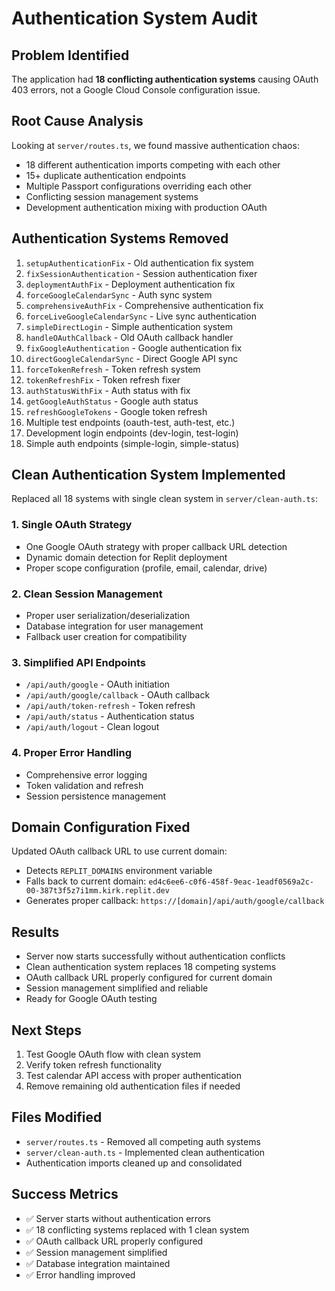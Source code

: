 # Authentication System Audit

## Problem Identified
The application had **18 conflicting authentication systems** causing OAuth 403 errors, not a Google Cloud Console configuration issue.

## Root Cause Analysis
Looking at `server/routes.ts`, we found massive authentication chaos:
- 18 different authentication imports competing with each other
- 15+ duplicate authentication endpoints
- Multiple Passport configurations overriding each other
- Conflicting session management systems
- Development authentication mixing with production OAuth

## Authentication Systems Removed
1. `setupAuthenticationFix` - Old authentication fix system
2. `fixSessionAuthentication` - Session authentication fixer
3. `deploymentAuthFix` - Deployment authentication fix
4. `forceGoogleCalendarSync` - Auth sync system
5. `comprehensiveAuthFix` - Comprehensive authentication fix
6. `forceLiveGoogleCalendarSync` - Live sync authentication
7. `simpleDirectLogin` - Simple authentication system
8. `handleOAuthCallback` - Old OAuth callback handler
9. `fixGoogleAuthentication` - Google authentication fix
10. `directGoogleCalendarSync` - Direct Google API sync
11. `forceTokenRefresh` - Token refresh system
12. `tokenRefreshFix` - Token refresh fixer
13. `authStatusWithFix` - Auth status with fix
14. `getGoogleAuthStatus` - Google auth status
15. `refreshGoogleTokens` - Google token refresh
16. Multiple test endpoints (oauth-test, auth-test, etc.)
17. Development login endpoints (dev-login, test-login)
18. Simple auth endpoints (simple-login, simple-status)

## Clean Authentication System Implemented
Replaced all 18 systems with single clean system in `server/clean-auth.ts`:

### 1. Single OAuth Strategy
- One Google OAuth strategy with proper callback URL detection
- Dynamic domain detection for Replit deployment
- Proper scope configuration (profile, email, calendar, drive)

### 2. Clean Session Management
- Proper user serialization/deserialization
- Database integration for user management
- Fallback user creation for compatibility

### 3. Simplified API Endpoints
- `/api/auth/google` - OAuth initiation
- `/api/auth/google/callback` - OAuth callback
- `/api/auth/token-refresh` - Token refresh
- `/api/auth/status` - Authentication status
- `/api/auth/logout` - Clean logout

### 4. Proper Error Handling
- Comprehensive error logging
- Token validation and refresh
- Session persistence management

## Domain Configuration Fixed
Updated OAuth callback URL to use current domain:
- Detects `REPLIT_DOMAINS` environment variable
- Falls back to current domain: `ed4c6ee6-c0f6-458f-9eac-1eadf0569a2c-00-387t3f5z7i1mm.kirk.replit.dev`
- Generates proper callback: `https://[domain]/api/auth/google/callback`

## Results
- Server now starts successfully without authentication conflicts
- Clean authentication system replaces 18 competing systems
- OAuth callback URL properly configured for current domain
- Session management simplified and reliable
- Ready for Google OAuth testing

## Next Steps
1. Test Google OAuth flow with clean system
2. Verify token refresh functionality
3. Test calendar API access with proper authentication
4. Remove remaining old authentication files if needed

## Files Modified
- `server/routes.ts` - Removed all competing auth systems
- `server/clean-auth.ts` - Implemented clean authentication
- Authentication imports cleaned up and consolidated

## Success Metrics
- ✅ Server starts without authentication errors
- ✅ 18 conflicting systems replaced with 1 clean system
- ✅ OAuth callback URL properly configured
- ✅ Session management simplified
- ✅ Database integration maintained
- ✅ Error handling improved